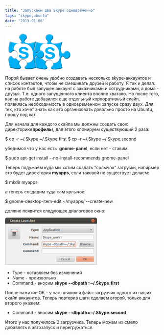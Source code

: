 ```yaml
---
title: "Запускаем два Skype одновременно"
tags: "skype,ubuntu"
date: "2013-01-06"
---
```


![](images/two_skype.png "two_skype")

Порой бывает очень удобно создавать несколько skype-аккаунтов и список контактов, чтобы не смешивать друзей и работу. Я так и делал: на работе был запущен аккаунт с заказчиками и сотрудниками, а дома - друзья. Т.е. одного запущенного клиента вполне хватало. Но после того, как на работе добавился еще отдельный корпоративный скайп, появилась необходимость в одновременном запуске сразу двух. Для тех, кто хочет знать как это организовать довольно просто на Ubuntu, прошу под кат.

Для начала для каждого скайпа мы должны создать свою директорию(**профиль**), для этого клонируем существующий 2 раза:

$ cp -r ~/.Skype ~/.Skype.first
$ cp -r ~/.Skype ~/.Skype.second

убедимся что у нас есть  **gnome-panel**, если нет - ставим:

$ sudo apt-get install --no-install-recommends gnome-panel

Теперь подумаем куда мы хотим создать "ярлычок" загрузки, напирмер это будет директория **myapps**, если таковой не существует делаем:

$ mkdir myapps

а теперь создадим туда сам ярлычок:

$ gnome-desktop-item-edit ~/myapps/ --create-new

должно появится следующее диалоговое окно:

![](images/create_link-300x153.png "create_link")

- Type - оставляем без изменений
- Name - произвольно
- Command - вносим **skype --dbpath=~/.Skype.first**

После нажатие ОК - у нас появился файл-загрузчик одного из наших скайп аккаунтов. Теперь повторив шаги сделаем второй, только для второго укажем:

- Command - вносим **skype --dbpath=~/.Skype.second**

Итого у нас получилось 2 загрузчика. Теперь можем их смело добавлять в автозапуск и перегружаться.

